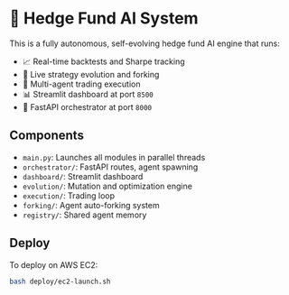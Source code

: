 # 🧠 Hedge Fund AI System

This is a fully autonomous, self-evolving hedge fund AI engine that runs:

- 📈 Real-time backtests and Sharpe tracking
- 🧬 Live strategy evolution and forking
- 🤖 Multi-agent trading execution
- 📊 Streamlit dashboard at port `8500`
- 🚀 FastAPI orchestrator at port `8000`

## Components
- `main.py`: Launches all modules in parallel threads
- `orchestrator/`: FastAPI routes, agent spawning
- `dashboard/`: Streamlit dashboard
- `evolution/`: Mutation and optimization engine
- `execution/`: Trading loop
- `forking/`: Agent auto-forking system
- `registry/`: Shared agent memory

## Deploy

To deploy on AWS EC2:

```bash
bash deploy/ec2-launch.sh